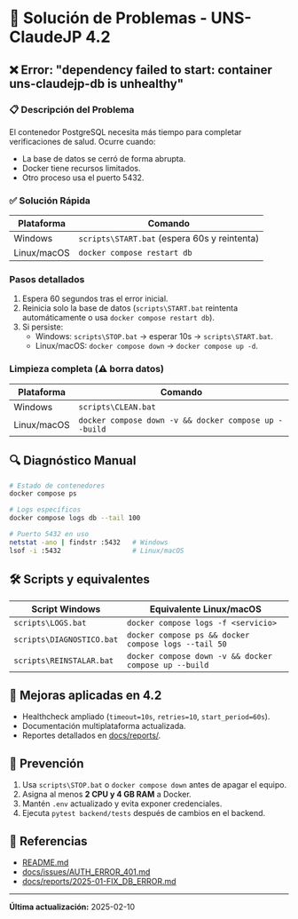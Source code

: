 # 🔧 Solución de Problemas - UNS-ClaudeJP 4.2

## ❌ Error: "dependency failed to start: container uns-claudejp-db is unhealthy"

### 📋 Descripción del Problema

El contenedor PostgreSQL necesita más tiempo para completar verificaciones de salud. Ocurre cuando:
- La base de datos se cerró de forma abrupta.
- Docker tiene recursos limitados.
- Otro proceso usa el puerto 5432.

### ✅ Solución Rápida

| Plataforma | Comando |
|------------|---------|
| Windows | `scripts\START.bat` (espera 60s y reintenta) |
| Linux/macOS | `docker compose restart db` |

### Pasos detallados

1. Espera 60 segundos tras el error inicial.
2. Reinicia solo la base de datos (`scripts\START.bat` reintenta automáticamente o usa `docker compose restart db`).
3. Si persiste:
   - Windows: `scripts\STOP.bat` → esperar 10s → `scripts\START.bat`.
   - Linux/macOS: `docker compose down` → `docker compose up -d`.

### Limpieza completa (⚠️ borra datos)

| Plataforma | Comando |
|------------|---------|
| Windows | `scripts\CLEAN.bat` |
| Linux/macOS | `docker compose down -v && docker compose up --build` |

## 🔍 Diagnóstico Manual

```bash
# Estado de contenedores
docker compose ps

# Logs específicos
docker compose logs db --tail 100

# Puerto 5432 en uso
netstat -ano | findstr :5432   # Windows
lsof -i :5432                  # Linux/macOS
```

## 🛠️ Scripts y equivalentes

| Script Windows | Equivalente Linux/macOS |
|----------------|-------------------------|
| `scripts\LOGS.bat` | `docker compose logs -f <servicio>` |
| `scripts\DIAGNOSTICO.bat` | `docker compose ps && docker compose logs --tail 50` |
| `scripts\REINSTALAR.bat` | `docker compose down -v && docker compose up --build` |

## 📝 Mejoras aplicadas en 4.2

- Healthcheck ampliado (`timeout=10s`, `retries=10`, `start_period=60s`).
- Documentación multiplataforma actualizada.
- Reportes detallados en [docs/reports/](../reports/).

## 🎯 Prevención

1. Usa `scripts\STOP.bat` o `docker compose down` antes de apagar el equipo.
2. Asigna al menos **2 CPU y 4 GB RAM** a Docker.
3. Mantén `.env` actualizado y evita exponer credenciales.
4. Ejecuta `pytest backend/tests` después de cambios en el backend.

## 📎 Referencias

- [README.md](../../README.md)
- [docs/issues/AUTH_ERROR_401.md](../issues/AUTH_ERROR_401.md)
- [docs/reports/2025-01-FIX_DB_ERROR.md](../reports/2025-01-FIX_DB_ERROR.md)

---

**Última actualización:** 2025-02-10
